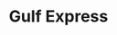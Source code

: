 ---
title: "Gulf Express"
url: /salinas/gulf-express-calle-francisco-cruz-diaz/
shop: Lebensmittel
---